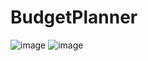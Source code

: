 # BudgetPlanner
![image](https://user-images.githubusercontent.com/44674369/140046364-5eb0a7cd-81b4-4171-adb9-5d251647db99.png)
![image](https://user-images.githubusercontent.com/44674369/140046473-b933848e-741c-491a-8805-21506a1bd09e.png)
